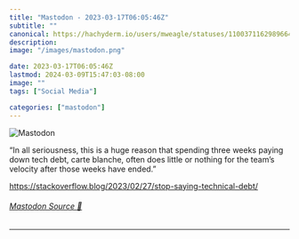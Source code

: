 ```yaml
---
title: "Mastodon - 2023-03-17T06:05:46Z"
subtitle: ""
canonical: https://hachyderm.io/users/mweagle/statuses/110037116298966446
description:
image: "/images/mastodon.png"

date: 2023-03-17T06:05:46Z
lastmod: 2024-03-09T15:47:03-08:00
image: ""
tags: ["Social Media"]

categories: ["mastodon"]
---
```

![Mastodon](/images/mastodon.png)

<p>“In all seriousness, this is a huge reason that spending three weeks paying down tech debt, carte blanche, often does little or nothing for the team’s velocity after those weeks have ended.”</p><p><a href="https://stackoverflow.blog/2023/02/27/stop-saying-technical-debt/" target="_blank" rel="nofollow noopener noreferrer" translate="no"><span class="invisible">https://</span><span class="ellipsis">stackoverflow.blog/2023/02/27/</span><span class="invisible">stop-saying-technical-debt/</span></a></p>


###### [Mastodon Source 🐘](https://hachyderm.io/@mweagle/110037116298966446)

___
